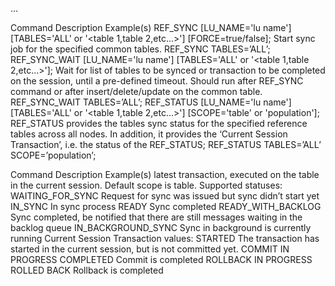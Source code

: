 ...


Command Description Example(s)
REF_SYNC [LU_NAME='lu name'] [TABLES='ALL' or '<table 1,table 2,etc...>'] [FORCE=true/false];
Start sync job for the specified common tables.
REF_SYNC TABLES=’ALL’;
REF_SYNC_WAIT [LU_NAME='lu name'] [TABLES='ALL' or '<table 1,table 2,etc...>'];
Wait for list of tables to be synced or transaction to be completed on the session, until a pre-defined timeout. Should run after REF_SYNC command or after insert/delete/update on the common table.
REF_SYNC_WAIT TABLES=’ALL’;
REF_STATUS [LU_NAME='lu name'] [TABLES='ALL' or '<table 1,table 2,etc...>'] [SCOPE='table' or 'population'];
REF_STATUS provides the tables sync status for the specified reference tables across all nodes. In addition, it provides the ‘Current Session Transaction’, i.e. the status of the
REF_STATUS;
REF_STATUS TABLES=’ALL’ SCOPE=’population’;

Command Description Example(s)
latest transaction, executed on the table in the current session.
Default scope is table.
Supported statuses:
WAITING_FOR_SYNC
Request for sync was issued but sync didn’t start yet
IN_SYNC
In sync process
READY
Sync completed
READY_WITH_BACKLOG
Sync completed, be notified that there are still messages waiting in the backlog queue
IN_BACKGROUND_SYNC
Sync in background is currently running
Current Session Transaction values:
STARTED
The transaction has started in the current session, but is not committed yet.
COMMIT IN PROGRESS
COMPLETED
Commit is completed
ROLLBACK IN PROGRESS
ROLLED BACK
Rollback is completed
